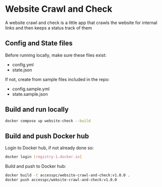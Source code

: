 # Website Crawl and Check

A website crawl and check is a little app that crawls the website for internal links and then keeps a status track of them

## Config and State files

Before running locally, make sure these files exist:

* config.yml
* state.json

If not, create from sample files included in the repo:

* config.sample.yml
* state.sample.json

## Build and run locally

```bash
docker compose up website-check --build
```

## Build and push Docker hub

Login to Docker hub, if not already done so:

```bash
docker login [registry-1.docker.io]
```

Build and push to Docker hub:

```bash
docker build -t accesspc/website-crawl-and-check:v1.0.0 .
docker push accesspc/website-crawl-and-check:v1.0.0
```
